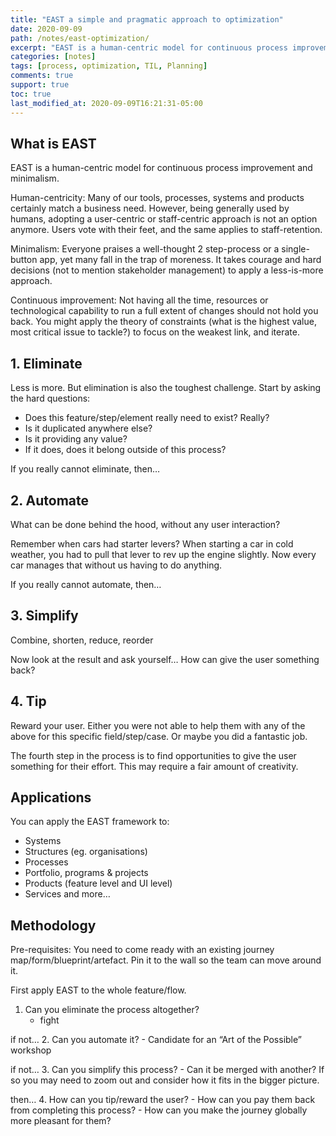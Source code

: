 ```yaml
---
title: "EAST a simple and pragmatic approach to optimization"
date: 2020-09-09
path: /notes/east-optimization/
excerpt: "EAST is a human-centric model for continuous process improvement and minimalism."
categories: [notes]
tags: [process, optimization, TIL, Planning]
comments: true
support: true
toc: true
last_modified_at: 2020-09-09T16:21:31-05:00
---
```


## What is EAST

EAST is a human-centric model for continuous process improvement and minimalism.

Human-centricity: Many of our tools, processes, systems and products certainly match a business need. However, being generally used by humans, adopting a user-centric or staff-centric approach is not an option anymore. Users vote with their feet, and the same applies to staff-retention.

Minimalism: Everyone praises a well-thought 2 step-process or a single-button app, yet many fall in the trap of moreness. It takes courage and hard decisions (not to mention stakeholder management) to apply a less-is-more approach.

Continuous improvement: Not having all the time, resources or technological capability to run a full extent of changes should not hold you back. You might apply the theory of constraints (what is the highest value, most critical issue to tackle?) to focus on the weakest link, and iterate.

## 1. Eliminate

Less is more. But elimination is also the toughest challenge. Start by asking the hard questions:

- Does this feature/step/element really need to exist? Really?
- Is it duplicated anywhere else?
- Is it providing any value?
- If it does, does it belong outside of this process?

If you really cannot eliminate, then…

## 2. Automate

What can be done behind the hood, without any user interaction?

Remember when cars had starter levers? When starting a car in cold weather, you had to pull that lever to rev up the engine slightly. Now every car manages that without us having to do anything.

If you really cannot automate, then…

## 3. Simplify

Combine, shorten, reduce, reorder

Now look at the result and ask yourself… How can give the user something back?

## 4. Tip

Reward your user.
Either you were not able to help them with any of the above for this specific field/step/case. Or maybe you did a fantastic job.

The fourth step in the process is to find opportunities to give the user something for their effort. This may require a fair amount of creativity.

## Applications

You can apply the EAST framework to:

- Systems
- Structures (eg. organisations)
- Processes
- Portfolio, programs & projects
- Products (feature level and UI level)
- Services
and more…

## Methodology

Pre-requisites: You need to come ready with an existing journey map/form/blueprint/artefact. Pin it to the wall so the team can move around it.

First apply EAST to the whole feature/flow.

1. Can you eliminate the process altogether?
    - fight

if not…
2. Can you automate it?
    - Candidate for an “Art of the Possible” workshop

if not…
3. Can you simplify this process?
    - Can it be merged with another?
    If so you may need to zoom out and consider how it fits in the bigger picture.

then…
4. How can you tip/reward the user?
    - How can you pay them back from completing this process?
    - How can you make the journey globally more pleasant for them?
